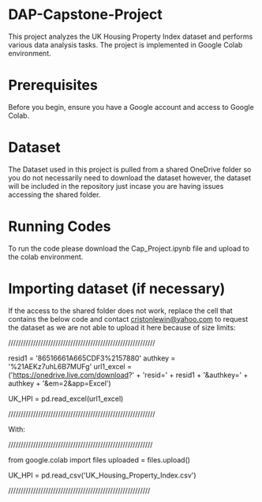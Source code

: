 # DAP-Capstone-Project

This project analyzes the UK Housing Property Index dataset and performs various data analysis tasks. The project is implemented in Google Colab environment.

# Prerequisites
Before you begin, ensure you have a Google account and access to Google Colab.

# Dataset
The Dataset used in this project is pulled from a shared OneDrive folder so you do not necessarily need to download the dataset however, the dataset will be included in the repository just incase you are having issues accessing the shared folder.

# Running Codes
To run the code please download the Cap_Project.ipynb file and upload to the colab environment.

# Importing dataset (if necessary)

If the access to the shared folder does not work, replace the cell that contains the below code and contact cristonlewin@yahoo.com to request the dataset as we are not able to upload it here because of size limits:

///////////////////////////////////////////////////////////

resid1 = '86516661A665CDF3%2157880'
authkey = '%21AEKz7uhL6B7MUFg'
url1_excel = ('https://onedrive.live.com/download?'
              + 'resid=' + resid1
              + '&authkey=' + authkey
              + '&em=2&app=Excel')

UK_HPI = pd.read_excel(url1_excel)

///////////////////////////////////////////////////////////

With:

//////////////////////////////////////////////////////////

from google.colab import files
uploaded = files.upload()

UK_HPI = pd.read_csv('UK_Housing_Property_Index.csv')

/////////////////////////////////////////////////////////
